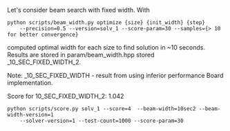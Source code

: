 
Let's consider beam search with fixed width. 
With
```
python scripts/beam_width.py optimize {size} {init_width} {step} 
    --precision=0.5 --version=solv_1 --score-param=30 --samples={> 10 for better convergence}
```
computed optimal width for each size to find solution in ~10 seconds.
Results are stored in param/beam_width.hpp stored _10_SEC_FIXED_WIDTH_2.

Note: _10_SEC_FIXED_WIDTH - result from using inferior performance Board implementation.

Score for 10_SEC_FIXED_WIDTH_2: 1.042
```
python scripts/score.py solv_1 --score=4  --beam-width=10sec2 --beam-width-version=1 
    --solver-version=1 --test-count=1000 --score-param=30
```


